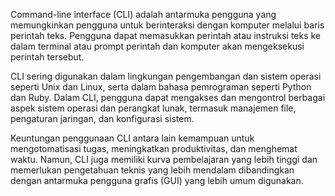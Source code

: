 Command-line interface (CLI) adalah antarmuka pengguna yang memungkinkan pengguna untuk berinteraksi dengan komputer melalui baris perintah teks. Pengguna dapat memasukkan perintah atau instruksi teks ke dalam terminal atau prompt perintah dan komputer akan mengeksekusi perintah tersebut.

CLI sering digunakan dalam lingkungan pengembangan dan sistem operasi seperti Unix dan Linux, serta dalam bahasa pemrograman seperti Python dan Ruby. Dalam CLI, pengguna dapat mengakses dan mengontrol berbagai aspek sistem operasi dan perangkat lunak, termasuk manajemen file, pengaturan jaringan, dan konfigurasi sistem.

Keuntungan penggunaan CLI antara lain kemampuan untuk mengotomatisasi tugas, meningkatkan produktivitas, dan menghemat waktu. Namun, CLI juga memiliki kurva pembelajaran yang lebih tinggi dan memerlukan pengetahuan teknis yang lebih mendalam dibandingkan dengan antarmuka pengguna grafis (GUI) yang lebih umum digunakan.